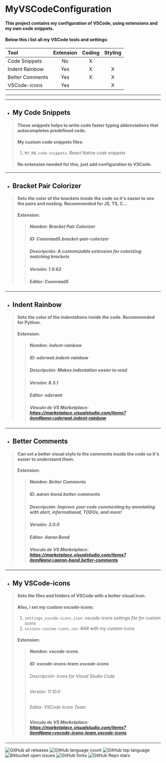 # __MyVSCodeConfiguration__
#### This project contains my configuration of VSCode, using extensions and my own code snippets.
#### Below this i list all my VSCode tools and settings:
| Tool | Extension | Coding | Styling |
| :--- | :---: | :---: | :---: |
| Code Snippets | No | X |  |
| Indent Rainbow | Yes | X | X |
| Better Comments | Yes | X | X |
| VSCode-icons | Yes |  | X |
---
---
- ## My Code Snippets
> #### These snippets helps to write code faster typing abbreviations that autocompletes predefined code.
> #### My custom code snippets files:
> 1. `MY_RN.code-snippets`: _React Native code snippets_
> #### No extension needed for this, just add configuration to VSCode.
---
- ## Bracket Pair Colorizer
> #### Sets the color of the brackets inside the code so it's easier to see the pairs and nesting. Recommended for JS, TS, C...
> #### __Extension:__
>> ##### Nombre: Bracket Pair Colorizer
>> ##### ID: CoenraadS.bracket-pair-colorizer
>> ##### Descripción: A customizable extension for colorizing matching brackets
>> ##### Versión: 1.0.62
>> ##### Editor: CoenraadS
---
- ## Indent Rainbow
> #### Sets the color of the indentations inside the code. Recommended for Python.
> #### __Extension:__
>> ##### Nombre: indent-rainbow
>> ##### ID: oderwat.indent-rainbow
>> ##### Descripción: Makes indentation easier to read
>> ##### Versión: 8.3.1
>> ##### Editor: oderwat
>> ##### Vínculo de VS Marketplace: https://marketplace.visualstudio.com/items?itemName=oderwat.indent-rainbow
---
- ## Better Comments
> #### Can set a better visual style to the comments inside the code so it's easier to understand them.
> #### __Extension:__
>> ##### Nombre: Better Comments
>> ##### ID: aaron-bond.better-comments
>> ##### Descripción: Improve your code commenting by annotating with alert, informational, TODOs, and more!
>> ##### Versión: 3.0.0
>> ##### Editor: Aaron Bond
>> ##### Vínculo de VS Marketplace: https://marketplace.visualstudio.com/items?itemName=aaron-bond.better-comments
---
- ## My VSCode-icons
> #### Sets the files and folders of VSCode with a better visual icon.
> #### Also, i set my custom vscode-icons:
> 1. `settings_vscode-icons.json`: _vscode-icons settings file for custom icons_
> 2. `vsicons-custom-icons.rar`: _RAR with my custom icons_
> #### __Extension:__
>> ##### Nombre: vscode-icons.
>> ##### ID: vscode-icons-team.vscode-icons
>> ###### Descripción: Icons for Visual Studio Code
>> ###### Versión: 11.10.0
>> ###### Editor: VSCode Icons Team
>> ##### Vínculo de VS Marketplace: https://marketplace.visualstudio.com/items?itemName=vscode-icons-team.vscode-icons
---
![GitHub all releases](https://img.shields.io/github/downloads/DanMat27/MyVSCodeConfiguration/total)
![GitHub language count](https://img.shields.io/github/languages/count/DanMat27/MyVSCodeConfiguration)
![GitHub top language](https://img.shields.io/github/languages/top/DanMat27/MyVSCodeConfiguration?color=yellow)
![Bitbucket open issues](https://img.shields.io/bitbucket/issues/DanMat27/MyVSCodeConfiguration)
![GitHub forks](https://img.shields.io/github/forks/DanMat27/MyVSCodeConfiguration?style=social)
![GitHub Repo stars](https://img.shields.io/github/stars/DanMat27/MyVSCodeConfiguration?style=social)
